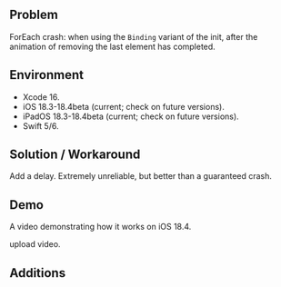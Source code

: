 ## Problem


ForEach crash: when using the `Binding` variant of the init, after the animation of removing the last element has completed.


## Environment


- Xcode 16.
- iOS 18.3-18.4beta (current; check on future versions).
- iPadOS 18.3-18.4beta (current; check on future versions).
- Swift 5/6.


## Solution / Workaround


Add a delay. Extremely unreliable, but better than a guaranteed crash.


## Demo


A video demonstrating how it works on iOS 18.4.


upload video.


## Additions
